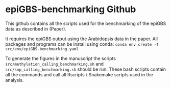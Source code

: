 # epiGBS-benchmarking Github

This github contains all the scripts used for the benchmarking of the epiGBS data as described in (Paper).

It requires the epiGBS output using the Arabidopsis data in the paper.
All packages and programs can be install using conda:
`conda env create -f src/env/epiGBS-benchmarking.yaml`

To generate the figures in the manuscript the scripts `src/methylation_calling_benchmarking.sh` and `src/snp_calling_benchmarking.sh` should be run.
These bash scripts contain all the commands and call all Rscripts / Snakemake scripts used in the analysis.
